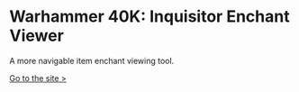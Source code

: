 # Warhammer 40K: Inquisitor Enchant Viewer

A more navigable item enchant viewing tool.

[Go to the site >](https://kykuy.github.io/40K-enchant-viewer/)
